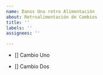 ```yaml
---
name: Danos Una retro Alimentación
about: Retroalimentación de Cambios
title: ''
labels: ''
assignees: ''

---
```


- [] Cambio Uno
* [] Cambio Dos
